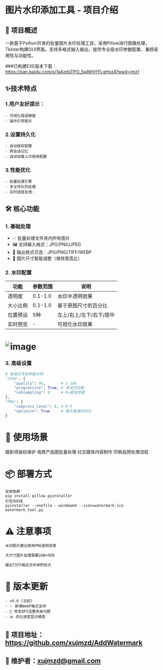 
# 图片水印添加工具 - 项目介绍

## 📌 项目概述
一款基于Python开发的批量图片水印处理工具，采用Pillow进行图像处理，Tkinter构建GUI界面。支持多格式输入输出，提供专业级水印参数配置，兼顾易用性与功能性。

###已构建EXE版本下载：https://pan.baidu.com/s/1aAzdsTPO_5wNHiYFLgHnzA?pwd=jmz1
## ✨技术特点

### 1.用户友好提示：
    - 可视化错误弹窗
    - 操作引导提示
### 2.设置持久化
    - 自动保存配置
    - 跨会话记忆
    - 自动加载上次使用配置
### 3.性能优化
    - 批量处理引擎
    - 多文件队列处理
    - 实时进度反馈：
    
## 🛠️ 核心功能

### 1. 基础处理
- ✅ 批量处理文件夹内所有图片
- 🖼️ 支持输入格式：JPG/PNG/JPEG
- 💾 输出格式可选：JPG/PNG/TIFF/WEBP
- 🔄 图片尺寸智能调整（保持宽高比）

### 2. 水印配置
| 功能 | 参数范围 | 说明 |
|------|---------|------|
| 透明度 | 0.1-1.0 | 水印半透明效果 |
| 大小比例 | 0.1-1.0 | 基于原图尺寸的百分比 |
| 位置预设 | 5种 | 左上/右上/左下/右下/居中 |
| 实时预览 | - | 可视化水印效果 |

# ![image](https://github.com/user-attachments/assets/12c3f56c-78be-48f6-9f6e-b163df49dd31)

### 3. 高级设置
```python
# 各格式专有参数示例
"JPEG": {
    "quality": 95,       # 1-100
    "progressive": True, # 渐进式加载
    "subsampling": 0     # 0=最佳质量
},
"PNG": {
    "compress_level": 6, # 0-9
    "optimize": True     # 霍夫曼编码优化
}
```

# 🚀 使用场景

摄影师版权保护
电商产品图批量处理
社交媒体内容制作
印刷品预处理流程

# 📦 部署方式
    安装依赖
    pip install pillow pyinstaller
    打包为EXE
    pyinstaller --onefile --windowed --icon=watermark.ico watermark_tool.py
# ⚠️ 注意事项
    水印图片建议使用PNG透明背景
    
    大尺寸图片处理需要2GB+内存
    
    输出TIFF格式文件体积较大

# 📜 版本更新
    - v4.0 (当前)
    - ✨ 新增WebP格式支持
    - 🐛 修复DPI设置失效问题
    - 📊 优化进度显示精度

## 📍 项目地址：https://github.com/xujmzd/AddWatermark
## 📧 维护者：xujmzd@gmail.com


